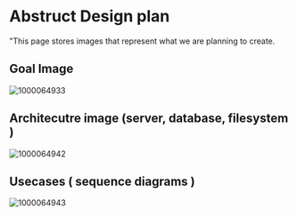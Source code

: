 # Abstruct Design plan

"This page stores images that represent what we are planning to create.

## Goal Image

![1000064933](https://github.com/user-attachments/assets/692ef53a-fafd-4788-b2c3-f42ce09647e0)


## Architecutre image (server, database, filesystem )

![1000064942](https://github.com/user-attachments/assets/7f32c749-7a0b-49cd-a3a1-c0b0b5084a4f)

## Usecases ( sequence diagrams ) 

![1000064943](https://github.com/user-attachments/assets/fa5d544b-9063-4d35-9f11-65533e7820bf)
